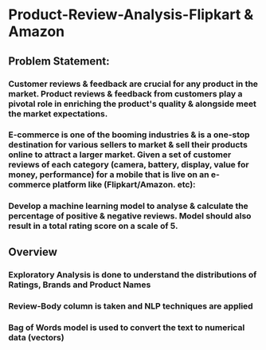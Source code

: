 # Product-Review-Analysis-Flipkart & Amazon
## Problem Statement:
### Customer reviews & feedback are crucial for any product in the market. Product reviews & feedback from customers play a pivotal role in enriching the product's quality & alongside meet the market expectations.
### E-commerce is one of the booming industries & is a one-stop destination for various sellers to market & sell their products online to attract a larger market. Given a set of customer reviews of each category (camera, battery, display, value for money, performance) for a mobile that is live on an e-commerce platform like (Flipkart/Amazon. etc): 
### Develop a machine learning model to analyse & calculate the percentage of positive & negative reviews. Model should also result in a total rating score on a scale of 5.
## Overview
### Exploratory Analysis is done to understand the distributions of Ratings, Brands and Product Names
### Review-Body column is taken and NLP techniques are applied
### Bag of Words model is used to convert the text to numerical data (vectors)
